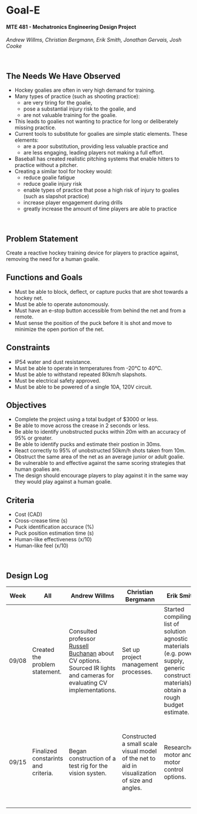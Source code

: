 # Goal-E
#### MTE 481 - Mechatronics Engineering Design Project
_Andrew Willms, Christian Bergmann, Erik Smith, Jonathan Gervais, Josh Cooke_

&nbsp;
## The Needs We Have Observed
- Hockey goalies are often in very high demand for training.
- Many types of practice (such as shooting practice):
  - are very tiring for the goalie,
  - pose a substantial injury risk to the goalie, and
  - are not valuable training for the goalie.
- This leads to goalies not wanting to practice for long or deliberately missing practice.
- Current tools to substitute for goalies are simple static elements. These elements:
  - are a poor substitution, providing less valuable practice and
  - are less engaging, leading players not making a full effort.
- Baseball has created realistic pitching systems that enable hitters to practice without a pitcher. 
- Creating a similar tool for hockey would:
  - reduce goalie fatigue
  - reduce goalie injury risk
  - enable types of practice that pose a high risk of injury to goalies (such as slapshot practice)
  - increase player engagement during drills
  - greatly increase the amount of time players are able to practice

&nbsp;
## Problem Statement
Create a reactive hockey training device for players to practice against, removing the need for a human goalie.

## Functions and Goals
- Must be able to block, deflect, or capture pucks that are shot towards a hockey net.
- Must be able to operate autonomously.
- Must have an e-stop button accessible from behind the net and from a remote.
- Must sense the position of the puck before it is shot and move to minimize the open portion of the net.

## Constraints
- IP54 water and dust resistance.
- Must be able to operate in temperatures from -20°C to 40°C.
- Must be able to withstand repeated 80km/h slapshots.
- Must be electrical safety approved.
- Must be able to be powered of a single 10A, 120V circuit.

## Objectives
- Complete the project using a total budget of $3000 or less.
- Be able to move across the crease in 2 seconds or less.
- Be able to identify unobstructed pucks within 20m with an accuracy of 95% or greater.
- Be able to identify pucks and estimate their postion in 30ms.
- React correctly to 95% of unobstructed 50km/h shots taken from 10m.
- Obstruct the same area of the net as an average junior or adult goalie.
- Be vulnerable to and effective against the same scoring strategies that human goalies are.
- The design should encourage players to play against it in the same way they would play against a human goalie.

## Criteria
- Cost (CAD)
- Cross-crease time (s)
- Puck identification accurace (%)
- Puck position estimation time (s)
- Human-like effectiveness (x/10)
- Human-like feel (x/10)

&nbsp;
## Design Log

| **Week**            | All                                             | Andrew Willms                                                                                                                 | Christian Bergmann | Erik Smith | Jonathan Gervais | Josh Cooke |
| ------------------- | ----------------------------------------------- | ----------------------------------------------------------------------------------------------------------------------------- | ------------------ | ---------- | ---------------- | ---------- |
| 09/08 | Created the problem statement. | Consulted professor [Russell Buchanan](https://uwaterloo.ca/mechanical-mechatronics-engineering/profile/r6buchan) about CV options.<br> Sourced IR lights and cameras for evaluating CV implementations. | Set up project management processes. | Started compiling a list of solution agnostic materials (e.g. power supply, generic construction materials) to obtain a rough budget estimate. | Spoke with hockey players and coaches to asses community needs. | CADed hockey net and crease to improve our understanding of the physical constraints of a hockey rink. |
| 09/15 | Finalized constarints and criteria. | Began construction of a test rig for the vision systen. | Constructed a small scale visual model of the net to aid in visualization of size and angles. | Researched motor and motor control options. | Created motor torque calculator to help evaluate the theoretical performance of different motors and gear reduction combinations. | Lead creating the constraints and criteria. |
